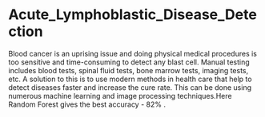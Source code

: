 # Acute_Lymphoblastic_Disease_Detection
Blood cancer is an uprising issue and doing physical medical procedures is too sensitive and time-consuming to detect any blast cell. Manual testing includes blood tests, spinal fluid tests, bone marrow tests, imaging tests, etc. A solution to this is to use modern methods in health care that help to detect diseases faster and increase the cure rate. This can be done using numerous machine learning and image processing techniques.Here Random Forest gives the best accuracy - 82% .
